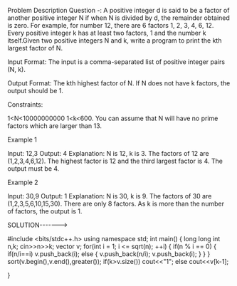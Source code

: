 Problem Description
Question -: A positive integer d is said to be a factor of another positive integer N if when N is divided by d, the remainder obtained is zero. For example, for number 12, there are 6 factors 1, 2, 3, 4, 6, 12. Every positive integer k has at least two factors, 1 and the number k itself.Given two positive integers N and k, write a program to print the kth largest factor of N.

Input Format: The input is a comma-separated list of positive integer pairs (N, k).

Output Format: The kth highest factor of N. If N does not have k factors, the output should be 1.

Constraints:

1<N<10000000000
1<k<600.
You can assume that N will have no prime factors which are larger than 13.

Example 1

Input: 12,3
Output: 4
Explanation: N is 12, k is 3. The factors of 12 are (1,2,3,4,6,12). The highest factor is 12 and the third largest factor is 4. The output must be 4.

Example 2

Input: 30,9
Output: 1
Explanation: N is 30, k is 9. The factors of 30 are (1,2,3,5,6,10,15,30). There are only 8 factors. As k is more than the number of factors, the output is 1.




SOLUTION------->



#include <bits/stdc++.h>
using namespace std;
int main() {
    long long int n,k;
    cin>>n>>k;
    vector<long long int> v;
    for(int i = 1; i <= sqrt(n); ++i)
    {
        if(n % i == 0)
            {
                if(n/i==i)
                v.push_back(i);
                else
                {
                    v.push_back(n/i);
                    v.push_back(i);
                }
            }
    }
    sort(v.begin(),v.end(),greater<int>());
    if(k>v.size())
    cout<<"1";
    else 
    cout<<v[k-1];

}
